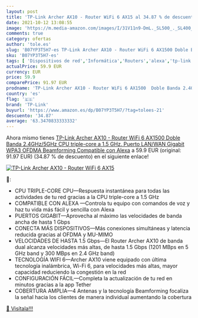 ```yaml
---
layout: post
title: 'TP-Link Archer AX10 - Router WiFi 6 AX15 al 34.87 % de descuento'
date: 2021-10-12 13:08:55
image: 'https://m.media-amazon.com/images/I/31V11n9-DmL._SL500_._SL400_.jpg'
comments: true
category: ofertas
author: 'tole.es'
slug: 'B07YP3T5H7-es TP-Link Archer AX10 - Router WiFi 6 AX1500 Doble Banda...'
sku: 'B07YP3T5H7-es'
tags: [ 'Dispositivos de red','Informática','Routers','alexa','tp-link', ]
actualPrice: 59.9 EUR
currency: EUR
price: 59.9
comparePrice: 91.97 EUR
prodname: 'TP-Link Archer AX10 - Router WiFi 6 AX1500  Doble Banda 2.4GHz/5GHz   CPU triple-core a 1.5 GHz. Puerto LAN/WAN Gigabit  WPA3  OFDMA  Beamforming  Compatible con Alexa'
country: 'es'
flag: '🇪🇸'
brand: 'TP-Link'
buyurl: 'https://www.amazon.es/dp/B07YP3T5H7/?tag=tolees-21'
descuento: '34.87'
average: '63.3470833333332'
---
```


Ahora mismo tienes [TP-Link Archer AX10 - Router WiFi 6 AX1500  Doble Banda 2.4GHz/5GHz   CPU triple-core a 1.5 GHz. Puerto LAN/WAN Gigabit  WPA3  OFDMA  Beamforming  Compatible con Alexa](https://www.amazon.es/dp/B07YP3T5H7/?tag=tolees-21) a 59.9 EUR (original: 91.97 EUR) (34.87 %  de descuento) en el siguiente enlace!

[![TP-Link Archer AX10 - Router WiFi 6 AX15](https://m.media-amazon.com/images/I/31V11n9-DmL._SL500_._SL400_.jpg)](https://www.amazon.es/dp/B07YP3T5H7/?tag=tolees-21)

🔎:

- CPU TRIPLE-CORE CPU—Respuesta instantánea para todas las actividades de tu red gracias a la CPU triple-core a 1.5 GHz
- COMPATIBLE CON ALEXA —Controla tu equipo con comandos de voz y haz tu vida más fácil y sencilla con Alexa
- PUERTOS GIGABIT—Aprovecha al máximo las velocidades de banda ancha de hasta 1 Gbps
- CONECTA MÁS DISPOSITIVOS—Más conexiones simultáneas y latencia reducida gracias al OFDMA y MU-MIMO
- VELOCIDADES DE HASTA 1.5 Gbps—El Router Archer AX10 de banda dual alcanza velocidades más altas, de hasta 1.5 Gbps (1201 MBps en 5 GHz band y 300 MBps en 2.4 GHz band)
- TECNOLOGÍA WIFI 6—Archer AX10 viene equipado con última tecnología inalámbrica, Wi-Fi 6, para velocidades más altas, mayor capacidad reduciendo la congestión en la red
- CONFIGURACIÓN FÁCIL—Completa la actualización de tu red en minutos gracias a la app Tether
- COBERTURA AMPLIA—4 Antenas y la tecnología Beamforming focaliza la señal hacia los clientes de manera individual aumentando la cobertura

[🛒 Visítala!!!](https://www.amazon.es/dp/B07YP3T5H7/?tag=tolees-21)
